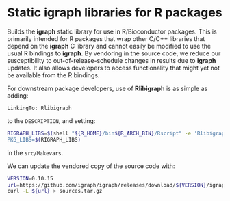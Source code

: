 # Static igraph libraries for R packages

Builds the **igraph** static library for use in R/Bioconductor packages.
This is primarily intended for R packages that wrap other C/C++ libraries that depend on the **igraph** C library
and cannot easily be modified to use the usual R bindings to **igraph**.
By vendoring in the source code, we reduce our susceptibility to out-of-release-schedule changes in results due to **igraph** updates.
It also allows developers to access functionality that might yet not be available from the R bindings.

For downstream package developers, use of **Rlibigraph** is as simple as adding:

```
LinkingTo: Rlibigraph
```

to the `DESCRIPTION`, and setting:

```bash
RIGRAPH_LIBS=$(shell "${R_HOME}/bin${R_ARCH_BIN}/Rscript" -e 'Rlibigraph::pkgconfig()'")
PKG_LIBS=$(RIGRAPH_LIBS)
```

in the `src/Makevars`.

We can update the vendored copy of the source code with:

```bash
VERSION=0.10.15
url=https://github.com/igraph/igraph/releases/download/${VERSION}/igraph-${VERSION}.tar.gz
curl -L ${url} > sources.tar.gz
```
